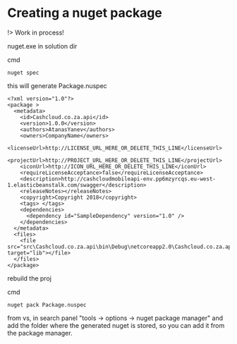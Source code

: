 # Creating a nuget package

!> Work in process!

nuget.exe in solution dir


cmd
```
nuget spec 
```
this will generate Package.nuspec

```
<?xml version="1.0"?>
<package >
  <metadata>
    <id>Cashcloud.co.za.api</id>
    <version>1.0.0</version>
    <authors>AtanasYanev</authors>
    <owners>CompanyName</owners>
    <licenseUrl>http://LICENSE_URL_HERE_OR_DELETE_THIS_LINE</licenseUrl>
    <projectUrl>http://PROJECT_URL_HERE_OR_DELETE_THIS_LINE</projectUrl>
    <iconUrl>http://ICON_URL_HERE_OR_DELETE_THIS_LINE</iconUrl>
    <requireLicenseAcceptance>false</requireLicenseAcceptance>
    <description>http://cashcloudmobileapi-env.pp6mzyrcqs.eu-west-1.elasticbeanstalk.com/swagger</description>
    <releaseNotes></releaseNotes>
    <copyright>Copyright 2018</copyright>
    <tags> </tags>
    <dependencies>
      <dependency id="SampleDependency" version="1.0" />
    </dependencies>
  </metadata>
  <files>
    <file src="src\Cashcloud.co.za.api\bin\Debug\netcoreapp2.0\Cashcloud.co.za.api.dll" target="lib"></file>    
  </files>
</package>

```


rebuild the proj


cmd
```
nuget pack Package.nuspec
```

from vs, in search panel "tools -> options -> nuget package manager" and add the folder where the generated nuget is stored, so you can add it from the package manager.